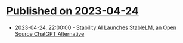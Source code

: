 # [Published on 2023-04-24](index.md)

* [2023-04-24, 22:00:00](https://news.slashdot.org/story/23/04/24/210211/stability-ai-launches-stablelm-an-open-source-chatgpt-alternative?utm_source=rss1.0mainlinkanon&utm_medium=feed) - [Stability AI Launches StableLM, an Open Source ChatGPT Alternative](https://news.slashdot.org/story/23/04/24/210211/stability-ai-launches-stablelm-an-open-source-chatgpt-alternative?utm_source=rss1.0mainlinkanon&utm_medium=feed)
